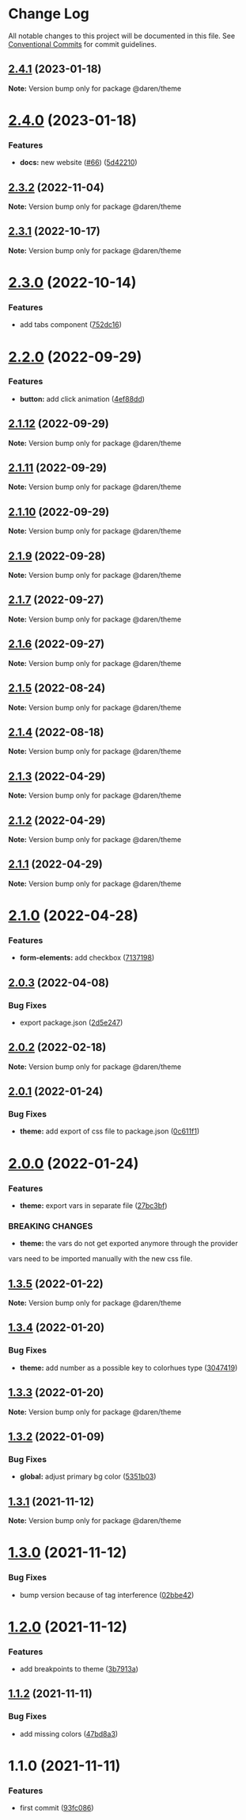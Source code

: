 # Change Log

All notable changes to this project will be documented in this file.
See [Conventional Commits](https://conventionalcommits.org) for commit guidelines.

## [2.4.1](https://github.com/darenmalfait/darenui/compare/@daren/theme@2.4.0...@daren/theme@2.4.1) (2023-01-18)

**Note:** Version bump only for package @daren/theme





# [2.4.0](https://github.com/darenmalfait/darenui/compare/@daren/theme@2.3.6...@daren/theme@2.4.0) (2023-01-18)


### Features

* **docs:** new website ([#66](https://github.com/darenmalfait/darenui/issues/66)) ([5d42210](https://github.com/darenmalfait/darenui/commit/5d42210b72e68561a03b891fec5c255fbba5f274))





## [2.3.2](https://github.com/darenmalfait/darenui/compare/@daren/theme@2.3.1...@daren/theme@2.3.2) (2022-11-04)

**Note:** Version bump only for package @daren/theme

## [2.3.1](https://github.com/darenmalfait/darenui/compare/@daren/theme@2.3.0...@daren/theme@2.3.1) (2022-10-17)

**Note:** Version bump only for package @daren/theme

# [2.3.0](https://github.com/darenmalfait/darenui/compare/@daren/theme@2.2.0...@daren/theme@2.3.0) (2022-10-14)

### Features

- add tabs component ([752dc16](https://github.com/darenmalfait/darenui/commit/752dc16448f0abe47af1c4f32459cf2ac741a40c))

# [2.2.0](https://github.com/darenmalfait/darenui/compare/@daren/theme@2.1.12...@daren/theme@2.2.0) (2022-09-29)

### Features

- **button:** add click animation ([4ef88dd](https://github.com/darenmalfait/darenui/commit/4ef88dd88dbcf3411b3bfdd8250323b6e7338fb7))

## [2.1.12](https://github.com/darenmalfait/darenui/compare/@daren/theme@2.1.11...@daren/theme@2.1.12) (2022-09-29)

**Note:** Version bump only for package @daren/theme

## [2.1.11](https://github.com/darenmalfait/darenui/compare/@daren/theme@2.1.10...@daren/theme@2.1.11) (2022-09-29)

**Note:** Version bump only for package @daren/theme

## [2.1.10](https://github.com/darenmalfait/darenui/compare/@daren/theme@2.1.9...@daren/theme@2.1.10) (2022-09-29)

**Note:** Version bump only for package @daren/theme

## [2.1.9](https://github.com/darenmalfait/darenui/compare/@daren/theme@2.1.7...@daren/theme@2.1.9) (2022-09-28)

**Note:** Version bump only for package @daren/theme

## [2.1.7](https://github.com/darenmalfait/darenui/compare/@daren/theme@2.1.6...@daren/theme@2.1.7) (2022-09-27)

**Note:** Version bump only for package @daren/theme

## [2.1.6](https://github.com/darenmalfait/darenui/compare/@daren/theme@2.1.5...@daren/theme@2.1.6) (2022-09-27)

**Note:** Version bump only for package @daren/theme

## [2.1.5](https://github.com/darenmalfait/darenui/compare/@daren/theme@2.1.4...@daren/theme@2.1.5) (2022-08-24)

**Note:** Version bump only for package @daren/theme

## [2.1.4](https://github.com/darenmalfait/darenui/compare/@daren/theme@2.1.3...@daren/theme@2.1.4) (2022-08-18)

**Note:** Version bump only for package @daren/theme

## [2.1.3](https://github.com/darenmalfait/darenui/compare/@daren/theme@2.1.2...@daren/theme@2.1.3) (2022-04-29)

**Note:** Version bump only for package @daren/theme

## [2.1.2](https://github.com/darenmalfait/darenui/compare/@daren/theme@2.1.1...@daren/theme@2.1.2) (2022-04-29)

**Note:** Version bump only for package @daren/theme

## [2.1.1](https://github.com/darenmalfait/darenui/compare/@daren/theme@2.1.0...@daren/theme@2.1.1) (2022-04-29)

**Note:** Version bump only for package @daren/theme

# [2.1.0](https://github.com/darenmalfait/darenui/compare/@daren/theme@2.0.3...@daren/theme@2.1.0) (2022-04-28)

### Features

- **form-elements:** add checkbox ([7137198](https://github.com/darenmalfait/darenui/commit/7137198056b8a7fae500300ebcb7250f82c11835))

## [2.0.3](https://github.com/darenmalfait/darenui/compare/@daren/theme@2.0.2...@daren/theme@2.0.3) (2022-04-08)

### Bug Fixes

- export package.json ([2d5e247](https://github.com/darenmalfait/darenui/commit/2d5e24797a289b7507666bf67d954fc93be33d8f))

## [2.0.2](https://github.com/darenmalfait/darenui/compare/@daren/theme@2.0.1...@daren/theme@2.0.2) (2022-02-18)

**Note:** Version bump only for package @daren/theme

## [2.0.1](https://github.com/darenmalfait/darenui/compare/@daren/theme@2.0.0...@daren/theme@2.0.1) (2022-01-24)

### Bug Fixes

- **theme:** add export of css file to package.json ([0c611f1](https://github.com/darenmalfait/darenui/commit/0c611f117aec62418b18ac171213ebd72fbfe969))

# [2.0.0](https://github.com/darenmalfait/darenui/compare/@daren/theme@1.3.5...@daren/theme@2.0.0) (2022-01-24)

### Features

- **theme:** export vars in separate file ([27bc3bf](https://github.com/darenmalfait/darenui/commit/27bc3bf410a866ab106e2de893691848be6c1957))

### BREAKING CHANGES

- **theme:** the vars do not get exported anymore through the provider

vars need to be imported manually with the new css file.

## [1.3.5](https://github.com/darenmalfait/darenui/compare/@daren/theme@1.3.4...@daren/theme@1.3.5) (2022-01-22)

**Note:** Version bump only for package @daren/theme

## [1.3.4](https://github.com/darenmalfait/darenui/compare/@daren/theme@1.3.3...@daren/theme@1.3.4) (2022-01-20)

### Bug Fixes

- **theme:** add number as a possible key to colorhues type ([3047419](https://github.com/darenmalfait/darenui/commit/3047419028b7cb1fb7161719cde150b38177c83e))

## [1.3.3](https://github.com/darenmalfait/darenui/compare/@daren/theme@1.3.2...@daren/theme@1.3.3) (2022-01-20)

**Note:** Version bump only for package @daren/theme

## [1.3.2](https://github.com/darenmalfait/darenui/compare/@daren/theme@1.3.1...@daren/theme@1.3.2) (2022-01-09)

### Bug Fixes

- **global:** adjust primary bg color ([5351b03](https://github.com/darenmalfait/darenui/commit/5351b0341e5d25331aa632a721e49740bfab522d))

## [1.3.1](https://github.com/darenmalfait/darenui/compare/@daren/theme@1.2.0...@daren/theme@1.3.1) (2021-11-12)

**Note:** Version bump only for package @daren/theme

# [1.3.0](https://github.com/darenmalfait/darenui/compare/@daren/theme@1.2.0...@daren/theme@1.3.0) (2021-11-12)

### Bug Fixes

- bump version because of tag interference ([02bbe42](https://github.com/darenmalfait/darenui/commit/02bbe4228036aaa64e8ea27286c00429d2334365))

# [1.2.0](https://github.com/darenmalfait/darenui/compare/@daren/theme@1.1.2...@daren/theme@1.2.0) (2021-11-12)

### Features

- add breakpoints to theme ([3b7913a](https://github.com/darenmalfait/darenui/commit/3b7913a8472a32cfce53161e4efc1146a6e90e19))

## [1.1.2](https://github.com/darenmalfait/darenui/compare/@daren/theme@1.1.0...@daren/theme@1.1.2) (2021-11-11)

### Bug Fixes

- add missing colors ([47bd8a3](https://github.com/darenmalfait/darenui/commit/47bd8a37413847c87d296e92cc24610110f97ad5))

# 1.1.0 (2021-11-11)

### Features

- first commit ([93fc086](https://github.com/darenmalfait/darenui/commit/93fc0863be58d5e1a7c3b76aceb503ca3c3bc57f))
